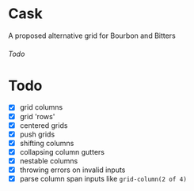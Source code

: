 # Cask
A proposed alternative grid for Bourbon and Bitters

###### Todo
# Todo
- [x] grid columns
- [x] grid 'rows'
- [x] centered grids
- [x] push grids
- [x] shifting columns
- [x] collapsing column gutters
- [x] nestable columns
- [x] throwing errors on invalid inputs
- [x] parse column span inputs like `grid-column(2 of 4)`
